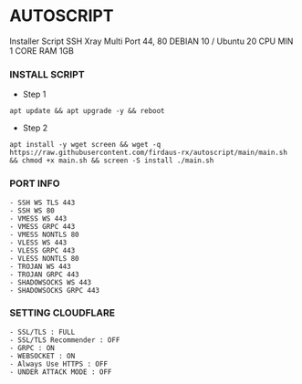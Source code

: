 # AUTOSCRIPT
Installer Script SSH Xray Multi Port 44, 80
DEBIAN 10 / Ubuntu 20
CPU MIN 1 CORE
RAM 1GB

### INSTALL SCRIPT
- Step 1
```
apt update && apt upgrade -y && reboot
```
- Step 2
```
apt install -y wget screen && wget -q https://raw.githubusercontent.com/firdaus-rx/autoscript/main/main.sh && chmod +x main.sh && screen -S install ./main.sh
```

### PORT INFO
```
- SSH WS TLS 443
- SSH WS 80
- VMESS WS 443
- VMESS GRPC 443
- VMESS NONTLS 80
- VLESS WS 443
- VLESS GRPC 443
- VLESS NONTLS 80
- TROJAN WS 443
- TROJAN GRPC 443
- SHADOWSOCKS WS 443
- SHADOWSOCKS GRPC 443
```

### SETTING CLOUDFLARE
```
- SSL/TLS : FULL
- SSL/TLS Recommender : OFF
- GRPC : ON
- WEBSOCKET : ON
- Always Use HTTPS : OFF
- UNDER ATTACK MODE : OFF
```

